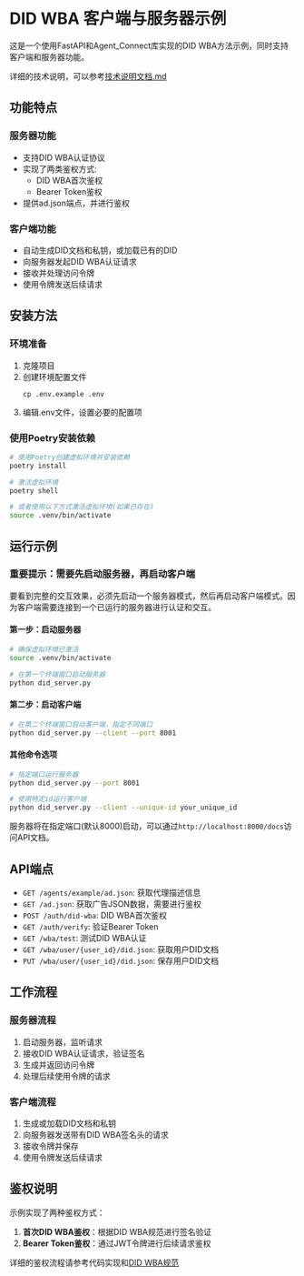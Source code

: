 # DID WBA 客户端与服务器示例

这是一个使用FastAPI和Agent_Connect库实现的DID WBA方法示例，同时支持客户端和服务器功能。

详细的技术说明，可以参考[技术说明文档.md](/doc/技术说明文档.md)

## 功能特点

### 服务器功能
- 支持DID WBA认证协议
- 实现了两类鉴权方式:
  - DID WBA首次鉴权
  - Bearer Token鉴权
- 提供ad.json端点，并进行鉴权

### 客户端功能
- 自动生成DID文档和私钥，或加载已有的DID
- 向服务器发起DID WBA认证请求
- 接收并处理访问令牌
- 使用令牌发送后续请求

## 安装方法

### 环境准备

1. 克隆项目
2. 创建环境配置文件
   ```
   cp .env.example .env
   ```
3. 编辑.env文件，设置必要的配置项

### 使用Poetry安装依赖

```bash
# 使用Poetry创建虚拟环境并安装依赖
poetry install

# 激活虚拟环境
poetry shell

# 或者使用以下方式激活虚拟环境(如果已存在)
source .venv/bin/activate
```

## 运行示例

### 重要提示：需要先启动服务器，再启动客户端

要看到完整的交互效果，必须先启动一个服务器模式，然后再启动客户端模式。因为客户端需要连接到一个已运行的服务器进行认证和交互。

#### 第一步：启动服务器

```bash
# 确保虚拟环境已激活
source .venv/bin/activate

# 在第一个终端窗口启动服务器
python did_server.py
```

#### 第二步：启动客户端

```bash
# 在第二个终端窗口启动客户端，指定不同端口
python did_server.py --client --port 8001
```

#### 其他命令选项

```bash
# 指定端口运行服务器
python did_server.py --port 8001

# 使用特定id运行客户端
python did_server.py --client --unique-id your_unique_id
```

服务器将在指定端口(默认8000)启动，可以通过`http://localhost:8000/docs`访问API文档。

## API端点

- `GET /agents/example/ad.json`: 获取代理描述信息
- `GET /ad.json`: 获取广告JSON数据，需要进行鉴权
- `POST /auth/did-wba`: DID WBA首次鉴权
- `GET /auth/verify`: 验证Bearer Token
- `GET /wba/test`: 测试DID WBA认证
- `GET /wba/user/{user_id}/did.json`: 获取用户DID文档
- `PUT /wba/user/{user_id}/did.json`: 保存用户DID文档

## 工作流程

### 服务器流程
1. 启动服务器，监听请求
2. 接收DID WBA认证请求，验证签名
3. 生成并返回访问令牌
4. 处理后续使用令牌的请求

### 客户端流程
1. 生成或加载DID文档和私钥
2. 向服务器发送带有DID WBA签名头的请求
3. 接收令牌并保存
4. 使用令牌发送后续请求

## 鉴权说明

示例实现了两种鉴权方式：

1. **首次DID WBA鉴权**：根据DID WBA规范进行签名验证
2. **Bearer Token鉴权**：通过JWT令牌进行后续请求鉴权

详细的鉴权流程请参考代码实现和[DID WBA规范](https://github.com/agent-network-protocol/AgentNetworkProtocol/blob/main/chinese/03-did%3Awba%E6%96%B9%E6%B3%95%E8%A7%84%E8%8C%83.md)

